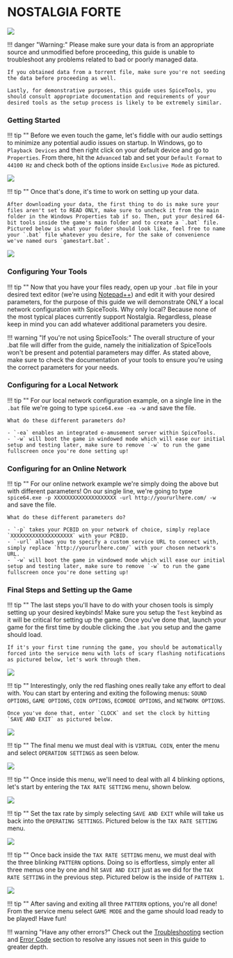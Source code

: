 # NOSTALGIA FORTE
<img class="header-logo" src="/img/bemani/nostalgia/forte/logo.png">

!!! danger "Warning:"
	Please make sure your data is from an appropriate source and unmodified before proceeding, this guide is unable to troubleshoot any problems related to bad or poorly managed data.

	If you obtained data from a torrent file, make sure you're not seeding the data before proceeding as well.

	Lastly, for demonstrative purposes, this guide uses SpiceTools, you should consult appropriate documentation and requirements of your desired tools as the setup process is likely to be extremely similar.

### Getting Started

!!! tip ""
	Before we even touch the game, let's fiddle with our audio settings to minimize any potential audio issues on startup. In Windows, go to `Playback Devices` and then right click on your default device and go to `Properties`. From there, hit the `Advanced` tab and set your `Default Format` to `44100 Hz` and check both of the options inside `Exclusive Mode` as pictured.

<img src="/img/common/audio_24_441.png">

!!! tip ""
	Once that's done, it's time to work on setting up your data.

	After downloading your data, the first thing to do is make sure your files aren't set to READ ONLY, make sure to uncheck it from the main folder in the Windows Properties tab if so. Then, put your desired 64-bit tools inside the game's main folder and to create a `.bat` file. Pictured below is what your folder should look like, feel free to name your `.bat` file whatever you desire, for the sake of convenience we've named ours `gamestart.bat`.

<img src="/img/bemani/nostalgia/common/1.png">

### Configuring Your Tools

!!! tip ""
	Now that you have your files ready, open up your `.bat` file in your desired text editor (we're using [Notepad++](https://notepad-plus-plus.org/)) and edit it with your desired parameters, for the purpose of this guide we will demonstrate ONLY a local network configuration with SpiceTools. Why only local? Because none of the most typical places currently support Nostalgia. Regardless, please keep in mind you can add whatever additional parameters you desire.

!!! warning "If you're not using SpiceTools:"
	The overall structure of your .bat file will differ from the guide, namely the initialization of SpiceTools won't be present and potential parameters may differ. As stated above, make sure to check the documentation of your tools to ensure you're using the correct parameters for your needs.

### Configuring for a Local Network

!!! tip ""
	For our local network configuration example, on a single line in the `.bat` file we're going to type `spice64.exe -ea -w` and save the file. 

	What do these different parameters do?

	- `-ea` enables an integrated e-amusement server within SpiceTools.
	- `-w` will boot the game in windowed mode which will ease our initial setup and testing later, make sure to remove `-w` to run the game fullscreen once you're done setting up!

### Configuring for an Online Network

!!! tip ""
	For our online network example we're simply doing the above but with different parameters! On our single line, we're going to type `spice64.exe -p XXXXXXXXXXXXXXXXXXXX -url http://yoururlhere.com/ -w` and save the file. 

	What do these different parameters do? 

	- `-p` takes your PCBID on your network of choice, simply replace `XXXXXXXXXXXXXXXXXXXX` with your PCBID.
	- `-url` allows you to specify a custom service URL to connect with, simply replace `http://yoururlhere.com/` with your chosen network's URL.
	- `-w` will boot the game in windowed mode which will ease our initial setup and testing later, make sure to remove `-w` to run the game fullscreen once you're done setting up!

### Final Steps and Setting up the Game

!!! tip ""
	The last steps you'll have to do with your chosen tools is simply setting up your desired keybinds! Make sure you setup the `Test` keybind as it will be critical for setting up the game. Once you've done that, launch your game for the first time by double clicking the `.bat` you setup and the game should load.

	If it's your first time running the game, you should be automatically forced into the service menu with lots of scary flashing notifications as pictured below, let's work through them.

<img src="/img/bemani/nostalgia/common/2.png">

!!! tip ""
	Interestingly, only the red flashing ones really take any effort to deal with. You can start by entering and exiting the following menus: `SOUND OPTIONS`, `GAME OPTIONS`, `COIN OPTIONS`, `ECOMODE OPTIONS`, and `NETWORK OPTIONS`. 

	Once you've done that, enter `CLOCK` and set the clock by hitting `SAVE AND EXIT` as pictured below.

<img src="/img/bemani/nostalgia/common/3.png">

!!! tip ""
	The final menu we must deal with is `VIRTUAL COIN`, enter the menu and select `OPERATION SETTINGS` as seen below.

<img src="/img/bemani/nostalgia/common/4.png">

!!! tip ""
	Once inside this menu, we'll need to deal with all 4 blinking options, let's start by entering the `TAX RATE SETTING` menu, shown below.

<img src="/img/bemani/nostalgia/common/5.png">

!!! tip ""
	Set the tax rate by simply selecting `SAVE AND EXIT` while will take us back into the `OPERATING SETTINGS`. Pictured below is the `TAX RATE SETTING` menu.

<img src="/img/bemani/nostalgia/common/6.png">

!!! tip ""
	Once back inside the `TAX RATE SETTING` menu, we must deal with the three blinking `PATTERN` options. Doing so is effortless, simply enter all three menus one by one and hit `SAVE AND EXIT` just as we did for the `TAX RATE SETTING` in the previous step. Pictured below is the inside of `PATTERN 1`. 

<img src="/img/bemani/nostalgia/common/6.png">

!!! tip ""
	After saving and exiting all three `PATTERN` options, you're all done! From the service menu select `GAME MODE` and the game should load ready to be played! Have fun!

!!! warning "Have any other errors?"
	Check out the [Troubleshooting](troubleshooting.md) section and [Error Code](/errorcodes/bemani.md) section to resolve any issues not seen in this guide to greater depth.
